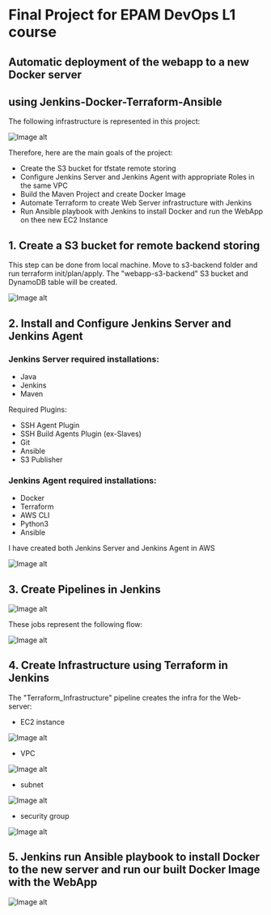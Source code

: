 # Final Project for EPAM DevOps L1 course

## Automatic deployment of the webapp to a new Docker server
## using Jenkins-Docker-Terraform-Ansible

The following infrastructure is represented in this project:

![Image alt](https://github.com/anastasiamoiseenko/MyWebApp/raw/main/screenshots/V2Arch.png)

Therefore, here are the main goals of the project:
- Create the S3 bucket for tfstate remote storing
- Configure Jenkins Server and Jenkins Agent with appropriate Roles in the same VPC
- Build the Maven Project and create Docker Image
- Automate Terraform to create Web Server infrastructure with Jenkins
- Run Ansible playbook with Jenkins to install Docker and run the WebApp on thee new EC2 Instance

## 1. Create a S3 bucket for remote backend storing
This step can be done from local machine. Move to s3-backend folder and run terraform init/plan/apply. The "webapp-s3-backend" S3 bucket and DynamoDB table will be created.

![Image alt](https://github.com/anastasiamoiseenko/MyWebApp/raw/main/screenshots/s3_backend.png)

## 2. Install and Configure Jenkins Server and Jenkins Agent
### Jenkins Server required installations:
- Java
- Jenkins
- Maven

Required Plugins:
- SSH Agent Plugin
- SSH Build Agents Plugin (ex-Slaves)
- Git
- Ansible
- S3 Publisher

### Jenkins Agent required installations:
- Docker
- Terraform
- AWS CLI
- Python3
- Ansible

I have created both Jenkins Server and Jenkins Agent in AWS

![Image alt](https://github.com/anastasiamoiseenko/MyWebApp/raw/main/screenshots/1_instances.png)

## 3. Create Pipelines in Jenkins

![Image alt](https://github.com/anastasiamoiseenko/MyWebApp/raw/main/screenshots/11.jenkns_jobs.png)

These jobs represent the following flow:

![Image alt](https://github.com/anastasiamoiseenko/MyWebApp/raw/main/screenshots/V2Flow.png)

## 4. Create Infrastructure using Terraform in Jenkins

The "Terraform_Infrastructure" pipeline creates the infra for the Web-server:

- EC2 instance

![Image alt](https://github.com/anastasiamoiseenko/MyWebApp/raw/main/screenshots/6.created_tf_ans_instance.png)

- VPC

![Image alt](https://github.com/anastasiamoiseenko/MyWebApp/raw/main/screenshots/8.vpc.png)

- subnet

![Image alt](https://github.com/anastasiamoiseenko/MyWebApp/raw/main/screenshots/9.subnet.png)

- security group

![Image alt](https://github.com/anastasiamoiseenko/MyWebApp/raw/main/screenshots/10.security_group.png)

## 5. Jenkins run Ansible playbook to install Docker to the new server and run our built Docker Image with the WebApp

![Image alt](https://github.com/anastasiamoiseenko/MyWebApp/raw/main/screenshots/7.running_app_final.png)